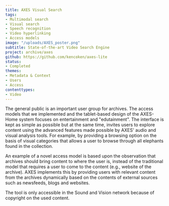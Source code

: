```yaml
---
title: AXES Visual Search
tags:
- Multimodal search
- Visual search
- Speech recognition
- Video hyperlinking
- Access models
image: "/uploads/AXES_poster.png"
subtitle: State-of-the-art Video Search Engine
project: archive/axes
github: https://github.com/kencoken/axes-lite
status:
- Completed
themes:
- Metadata & Context
- Users
- Access
contenttypes:
- Video
---
```


The general public is an important user group for archives. The access models that we implemented and the tablet-based design of the AXES-Home system focuses on entertainment and "edutainment". The interface is kept as simple as possible but at the same time, invites users to explore content using the advanced features made possible by AXES' audio and visual analysis tools. For example, by providing a browsing option on the basis of visual categories that allows a user to browse through all elephants found in the collection.

An example of a novel access model is based upon the observation that archives should bring content to where the user is, instead of the traditional model that requires a user to come to the content (e.g., website of the archive). AXES implements this by providing users with relevant content from the archives dynamically based on the contents of external sources such as newsfeeds, blogs and websites.

The tool is only accessible in the Sound and Vision network because of copyright on the used content.
